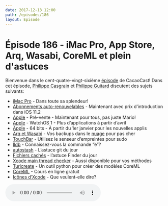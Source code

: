 ```yaml
---
date: 2017-12-13 12:00
path: /episodes/186
layout: Episode
---
```

# Épisode 186 - iMac Pro, App Store, Arq, Wasabi, CoreML et plein d'astuces
<p>Bienvenue dans le cent-quatre-vingt-sixième <a href="https://archive.org/download/cacaocast/cacaocast_186.mp3" title="CacaoCast Episode 186">épisode</a> de CacaoCast! Dans cet épisode, <a href="http://www.twitter.com/philippec" title="Philippe Casgrain sur Twitter">Philippe Casgrain</a> et <a href="http://www.twitter.com/philippeguitard" title="Philippe Guitard sur Twitter">Philippe Guitard</a> discutent des sujets suivants:</p>
<ul><li><a href="https://www.apple.com/ca/fr/imac-pro/" title="iMac Pro">iMac Pro</a> - Dans toute sa splendeur!</li>
<li><a href="https://developer.apple.com/app-store/subscriptions/" title="Abonnements auto-renouvelables">Abonnements auto-renouvelables</a> - Maintenant avec prix d’introduction dans iOS 11.2</li>
<li><a href="https://developer.apple.com/news/?id=12112017a" title="Apple">Apple</a> - Pré-vente - Maintenant pour tous, pas juste Mario!</li>
<li><a href="https://developer.apple.com/news/?id=11162017a" title="Apple">Apple</a> - WatchOS 1 - Plus d’applications à partir d’avril </li>
<li><a href="https://developer.apple.com/news/?id=12012017a%20" title="Apple">Apple</a> - 64 bits - À partir du 1er janvier pour les nouvelles applis</li>
<li><a href="https://www.arqbackup.com" title="Arq et Wasabi">Arq et Wasabi</a> - Vos backups dans le <a href="https://wasabi.com" title="wasabi.com">nuage</a> pour pas cher</li>
<li><a href="https://twitter.com/cabel/status/931292107372838912" title="TouchBar">TouchBar</a> - Utilisez le senseur d’empreintes pour sudo</li>
<li><a href="https://twitter.com/_Caro_N/status/933827535510614018" title="lldb">lldb</a> - Connaissez-vous la commande “e”?</li>
<li><a href="hhttps://www.git-scm.com/docs/git-pull#git-pull---autostash" title="autostash">autostash</a> - L’astuce git du jour</li>
<li><a href="https://twitter.com/seajay/status/935698899087523841" title="Fichiers cachés">Fichiers cachés</a> - l’astuce Finder du jour</li>
<li><a href="https://twitter.com/kastiglione/status/938115478714589185" title="Xcode main thread checker">Xcode main thread checker</a> - Aussi disponible pour vos méthodes</li>
<li><a href="https://github.com/apple/turicreate" title="Turicreate">Turicreate</a> - Un outil python pour créer des modèles CoreML</li>
<li><a href="https://www.udacity.com/course/core-ml--ud1038" title="CoreML">CoreML</a> - Cours en ligne gratuit</li>
<li><a href="https://twitter.com/CamBaks/status/937552077206597632" title="Icônes d’Xcode">Icônes d’Xcode</a> - Que veulent-elle dire?</li>
</ul>
<p><audio controls><source src="https://archive.org/download/cacaocast/cacaocast_186.mp3" type="audio/mpeg"><source src="https://archive.org/download/cacaocast/cacaocast_186.mp3" type="audio/mp4">Votre navigateur ne supporte pas l'élément audio / Your browser does not support the audio element.</audio></p>

